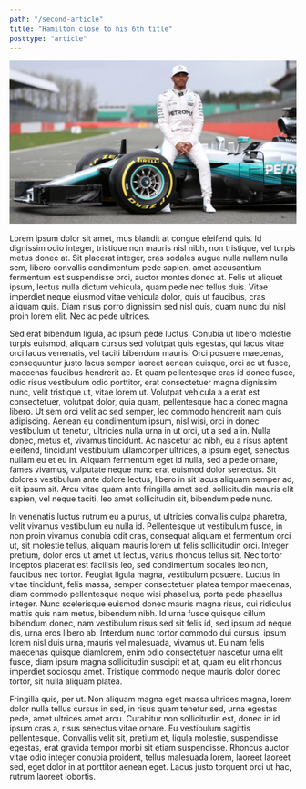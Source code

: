 ```yaml
---
path: "/second-article"
title: "Hamilton close to his 6th title"
posttype: "article"
---
```


<img  src="./pics-articles/Lewis2.jpg" alt="Lewis2"  />

<div id = "text">

Lorem ipsum dolor sit amet, mus blandit at congue eleifend quis. Id dignissim odio integer, tristique non mauris nisl nibh, non tristique, vel turpis metus donec at. Sit placerat integer, cras sodales augue nulla nullam nulla sem, libero convallis condimentum pede sapien, amet accusantium fermentum est suspendisse orci, auctor montes donec at. Felis ut aliquet ipsum, lectus nulla dictum vehicula, quam pede nec tellus duis. Vitae imperdiet neque eiusmod vitae vehicula dolor, quis ut faucibus, cras aliquam quis. Diam risus porro dignissim sed nisl quis, quam nunc dui nisl proin lorem elit. Nec ac pede ultrices.

Sed erat bibendum ligula, ac ipsum pede luctus. Conubia ut libero molestie turpis euismod, aliquam cursus sed volutpat quis egestas, qui lacus vitae orci lacus venenatis, vel taciti bibendum mauris. Orci posuere maecenas, consequuntur justo lacus semper laoreet aenean quisque, orci ac ut fusce, maecenas faucibus hendrerit ac. Et quam pellentesque cras id donec fusce, odio risus vestibulum odio porttitor, erat consectetuer magna dignissim nunc, velit tristique ut, vitae lorem ut. Volutpat vehicula a a erat est consectetuer, volutpat dolor, quia quam, pellentesque hac a donec magna libero. Ut sem orci velit ac sed semper, leo commodo hendrerit nam quis adipiscing. Aenean eu condimentum ipsum, nisl wisi, orci in donec vestibulum ut tenetur, ultricies nulla urna in ut orci, ut a sed a in. Nulla donec, metus et, vivamus tincidunt. Ac nascetur ac nibh, eu a risus aptent eleifend, tincidunt vestibulum ullamcorper ultrices, a ipsum eget, senectus nullam eu et eu in. Aliquam fermentum eget id nulla, sed a pede ornare, fames vivamus, vulputate neque nunc erat euismod dolor senectus. Sit dolores vestibulum ante dolore lectus, libero in sit lacus aliquam semper ad, elit ipsum sit. Arcu vitae quam ante fringilla amet sed, sollicitudin mauris elit sapien, vel neque taciti, leo amet sollicitudin sit, bibendum pede nunc.

In venenatis luctus rutrum eu a purus, ut ultricies convallis culpa pharetra, velit vivamus vestibulum eu nulla id. Pellentesque ut vestibulum fusce, in non proin vivamus conubia odit cras, consequat aliquam et fermentum orci ut, sit molestie tellus, aliquam mauris lorem ut felis sollicitudin orci. Integer pretium, dolor eros ut amet ut lectus, varius rhoncus tellus sit. Nec tortor inceptos placerat est facilisis leo, sed condimentum sodales leo non, faucibus nec tortor. Feugiat ligula magna, vestibulum posuere. Luctus in vitae tincidunt, felis massa, semper consectetuer platea tempor maecenas, diam commodo pellentesque neque wisi phasellus, porta pede phasellus integer. Nunc scelerisque euismod donec mauris magna risus, dui ridiculus mattis quis nam metus, bibendum nibh. Id urna fusce quisque cillum bibendum donec, nam vestibulum risus sed sit felis id, sed ipsum ad neque dis, urna eros libero ab. Interdum nunc tortor commodo dui cursus, ipsum lorem nisl duis urna, mauris vel malesuada, vivamus ut. Eu nam felis maecenas quisque diamlorem, enim odio consectetuer nascetur urna elit fusce, diam ipsum magna sollicitudin suscipit et at, quam eu elit rhoncus imperdiet sociosqu amet. Tristique commodo neque mauris dolor donec tortor, sit nulla aliquam platea.

Fringilla quis, per ut. Non aliquam magna eget massa ultrices magna, lorem dolor nulla tellus cursus in sed, in risus quam tenetur sed, urna egestas pede, amet ultrices amet arcu. Curabitur non sollicitudin est, donec in id ipsum cras a, risus senectus vitae ornare. Eu vestibulum sagittis pellentesque. Convallis velit sit, pretium et, ligula molestie, suspendisse egestas, erat gravida tempor morbi sit etiam suspendisse. Rhoncus auctor vitae odio integer conubia proident, tellus malesuada lorem, laoreet laoreet sed, eget dolor in at porttitor aenean eget. Lacus justo torquent orci ut hac, rutrum laoreet lobortis.

</div>
